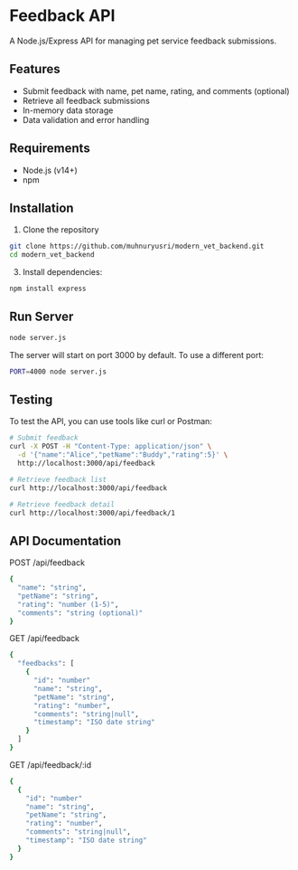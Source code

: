 # Feedback API

A Node.js/Express API for managing pet service feedback submissions.

## Features
- Submit feedback with name, pet name, rating, and comments (optional)
- Retrieve all feedback submissions
- In-memory data storage
- Data validation and error handling

## Requirements
- Node.js (v14+)
- npm

## Installation
1. Clone the repository
```bash
git clone https://github.com/muhnuryusri/modern_vet_backend.git
cd modern_vet_backend
```
3. Install dependencies:
```bash
npm install express
```

## Run Server
```bash
node server.js
```
The server will start on port 3000 by default. To use a different port:
```bash
PORT=4000 node server.js
```

## Testing
To test the API, you can use tools like curl or Postman:
```bash
# Submit feedback
curl -X POST -H "Content-Type: application/json" \
  -d '{"name":"Alice","petName":"Buddy","rating":5}' \
  http://localhost:3000/api/feedback

# Retrieve feedback list
curl http://localhost:3000/api/feedback

# Retrieve feedback detail
curl http://localhost:3000/api/feedback/1
```

## API Documentation
POST /api/feedback
```bash
{
  "name": "string",
  "petName": "string",
  "rating": "number (1-5)",
  "comments": "string (optional)"
}
```

GET /api/feedback
```bash
{
  "feedbacks": [
    {
      "id": "number"
      "name": "string",
      "petName": "string",
      "rating": "number",
      "comments": "string|null",
      "timestamp": "ISO date string"
    }
  ]
}
```

GET /api/feedback/:id
```bash
{
  {
    "id": "number"
    "name": "string",
    "petName": "string",
    "rating": "number",
    "comments": "string|null",
    "timestamp": "ISO date string"
  }
}
```
